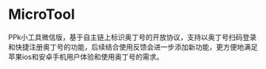 # MicroTool
PPk小工具微信版，基于自主链上标识奥丁号的开放协议，支持以奥丁号扫码登录和快捷注册奥丁号的功能，后续结合使用反馈会进一步添加新功能，更方便地满足苹果ios和安卓手机用户体验和使用奥丁号的需求。
